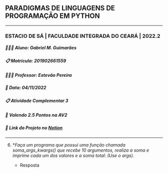 ## PARADIGMAS DE LINGUAGENS DE PROGRAMAÇÃO EM PYTHON
---
### ESTACIO DE SÁ | FACULDADE INTEGRADA DO CEARÁ | 2022.2
##### 👨🏻‍💻 **Aluno**: Gabriel M. Guimarães
##### 📋 **Matrícula**: 201902661559
##### 👨🏾‍🏫 **Professor**: Estevão Pereira
##### 📆 **Data**: 04/11/2022
##### 📋 Atividade Complementar 3
##### 🎯 Valendo 2.5 Pontos na AV2
##### 🔗 Link do Projeto no [Notion](https://gabrielmdev.notion.site/Trabalhos-5baf7d4988a846159411739b739fcc30)

---

6. **Faça um programa que possui uma função chamada soma_args_kwargs() que recebe 10 argumentos, realiza a soma e imprime cada um dos valores e a soma total: (Use o *args).**
    - Resposta
        
        ```python
        
        ```